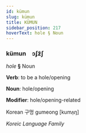 ```yaml
---
id: kümun
slug: kümun
title: KÜMUN
sidebar_position: 217
hoverText: hole § Noun
---
```


### kümun&emsp;<span kind="abugida">ɔʄƶ̃ʃ</span>

*hole* **§** Noun

**Verb**: to be a hole/opening

**Noun**: hole/opening

**Modifier**: hole/opening-related

Korean 구멍 gumeong [kumʌ̹ŋ]

*Koreic Language Family*